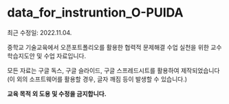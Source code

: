 # data_for_instruntion_O-PUIDA
최근 수정일: 2022.11.04.

중학교 기술교육에서 오픈포트폴리오를 활용한 협력적 문제해결 수업 실천을 위한 교수학습지도안 및 수업 자료입니다.

모든 자료는 구글 독스, 구글 슬라이드, 구글 스프레드시트를 활용하여 제작되었습니다(이 외의 소프트웨어를 활용할 경우, 글자 깨짐 등이 발생할 수 있습니다.)


**교육 목적 외 도용 및 수정을 금지합니다.**
